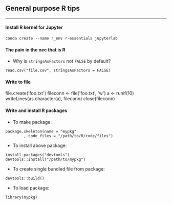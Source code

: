 ## General purpose R tips
---

#### Install R kernel for Jupyter
```
conda create --name r_env r-essentials jupyterlab
```

#### The pain in the nec that is R
- Why is `stringsAsFactors` not `FALSE` by default?
```
read.csv("file.csv", stringsAsFactors = FALSE)
```

#### Write to file
file.create('foo.txt')
fileconn <- file('foo.txt', 'w')
a <- runif(10)
writeLines(as.character(a), fileconn)
close(fileconn)

#### Write and install R packages

- To make package:
```
package.skeleton(name = "mypkg"
		, code_files = "/path/to/R/code/files")
```

- To install above package:
```
install.packages("devtools")
devtools::install("/path/to/mypkg")
```

- To create single bundled file from package:
```
devtools::build()
```

- To load package:
```
library(mypkg)
```
